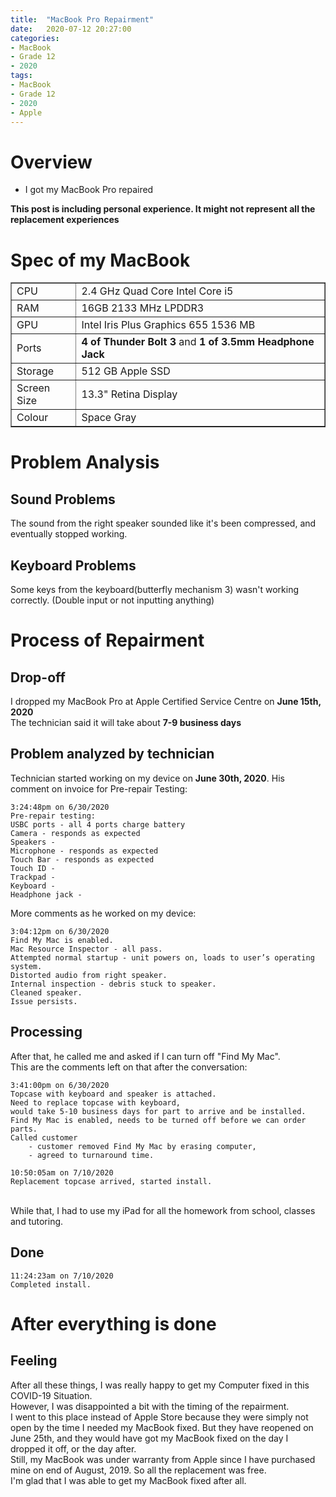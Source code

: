 ```yaml
---
title:  "MacBook Pro Repairment"
date:   2020-07-12 20:27:00
categories:
- MacBook
- Grade 12
- 2020
tags:
- MacBook
- Grade 12
- 2020
- Apple
---
```

# Overview
* I got my MacBook Pro repaired

<b>This post is including personal experience. It might not represent all the replacement experiences</b>

# Spec of my MacBook
<table border="1">
	<tr><!-- 첫번째 줄 시작 -->
	    <td>CPU</td>
	    <td>2.4 GHz Quad Core Intel Core i5</td>
	</tr><!-- 첫번째 줄 끝 -->
  <tr><!-- 두번째 줄 시작 -->
	    <td>RAM</td>
	    <td>16GB 2133 MHz LPDDR3</td>
	</tr><!-- 두번째 줄 끝 -->
	<tr><!-- 두번째 줄 시작 -->
	    <td>GPU</td>
	    <td>Intel Iris Plus Graphics 655 1536 MB</td>
	</tr><!-- 두번째 줄 끝 -->
	<tr><!-- 두번째 줄 시작 -->
	    <td>Ports</td>
	    <td><b>4 of Thunder Bolt 3</b> and <b>1 of 3.5mm Headphone Jack</b></td>
	</tr><!-- 두번째 줄 끝 -->
	<tr><!-- 두번째 줄 시작 -->
	    <td>Storage</td>
	    <td>512 GB Apple SSD</td>
	</tr><!-- 두번째 줄 끝 -->
	<tr><!-- 두번째 줄 시작 -->
	    <td>Screen Size</td>
	    <td>13.3" Retina Display</td>
	</tr><!-- 두번째 줄 끝 -->
	<tr><!-- 두번째 줄 시작 -->
	    <td>Colour</td>
	    <td>Space Gray</td>
	</tr><!-- 두번째 줄 끝 -->
</table>

# Problem Analysis
## Sound Problems
The sound from the right speaker sounded like it's been compressed, and eventually stopped working.
## Keyboard Problems
Some keys from the keyboard(butterfly mechanism 3) wasn't working correctly. (Double input or not inputting anything)
# Process of Repairment
## Drop-off
I dropped my MacBook Pro at Apple Certified Service Centre on <b>June 15th, 2020</b><br>
The technician said it will take about <b>7-9 business days</b>
## Problem analyzed by technician
Technician started working on my device on <b>June 30th, 2020</b>.
His comment on invoice for Pre-repair Testing:
```
3:24:48pm on 6/30/2020
Pre-repair testing:
USBC ports - all 4 ports charge battery
Camera - responds as expected
Speakers -
Microphone - responds as expected
Touch Bar - responds as expected
Touch ID -
Trackpad -
Keyboard -
Headphone jack -
```
More comments as he worked on my device:
```
3:04:12pm on 6/30/2020
Find My Mac is enabled.
Mac Resource Inspector - all pass.
Attempted normal startup - unit powers on, loads to user’s operating system.
Distorted audio from right speaker.
Internal inspection - debris stuck to speaker.
Cleaned speaker.
Issue persists.
```
## Processing
After that, he called me and asked if I can turn off "Find My Mac".<br>This are the comments left on that after the conversation:
```
3:41:00pm on 6/30/2020
Topcase with keyboard and speaker is attached.
Need to replace topcase with keyboard,
would take 5-10 business days for part to arrive and be installed.
Find My Mac is enabled, needs to be turned off before we can order parts.
Called customer
	- customer removed Find My Mac by erasing computer,
	- agreed to turnaround time.
```
```
10:50:05am on 7/10/2020
Replacement topcase arrived, started install.
```
<br>
While that, I had to use my iPad for all the homework from school, classes and tutoring.

## Done
```
11:24:23am on 7/10/2020
Completed install.
```
# After everything is done
## Feeling
After all these things, I was really happy to get my Computer fixed in this COVID-19 Situation.<br>
However, I was disappointed a bit with the timing of the repairment.<br>
I went to this place instead of Apple Store because they were simply not open by the time I needed my MacBook fixed. But they have reopened on June 25th, and they would have got my MacBook fixed on the day I dropped it off, or the day after.<br>
Still, my MacBook was under warranty from Apple since I have purchased mine on end of August, 2019. So all the replacement was free.<br>
I'm glad that I was able to get my MacBook fixed after all.
